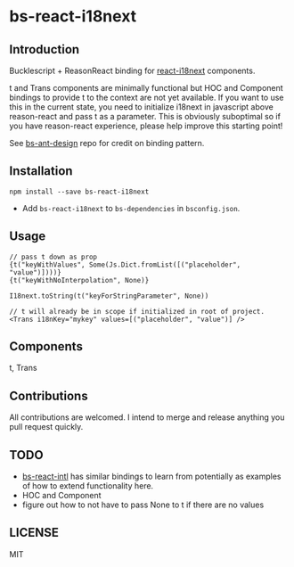# bs-react-i18next

## Introduction

Bucklescript + ReasonReact binding for [react-i18next](https://github.com/i18next/react-i18next) components. 

t and Trans components are minimally functional but HOC and Component bindings to provide t to the context 
are not yet available.  If you want to use this in the current state, you need to initialize i18next
in javascript above reason-react and pass t as a parameter.  This is obviously suboptimal so 
if you have reason-react experience, please help improve this starting point!
 
See [bs-ant-design](https://github.com/thangngoc89/bs-ant-design) repo for credit on binding pattern. 

## Installation
```
npm install --save bs-react-i18next
```

* Add `bs-react-i18next` to `bs-dependencies` in `bsconfig.json`.


## Usage
```
// pass t down as prop
{t("keyWithValues", Some(Js.Dict.fromList([("placeholder", "value")])))}
{t("keyWithNoInterpolation", None)}

I18next.toString(t("keyForStringParameter", None))

// t will already be in scope if initialized in root of project.
<Trans i18nKey="mykey" values=[("placeholder", "value")] />
```

## Components
t, Trans

## Contributions

All contributions are welcomed.  I intend to merge and release anything you pull request quickly.

## TODO
- [bs-react-intl](https://github.com/alexfedoseev/bs-react-intl) has similar bindings to learn from potentially as examples
of how to extend functionality here.
- HOC and Component 
- figure out how to not have to pass None to t if there are no values

## LICENSE

MIT
